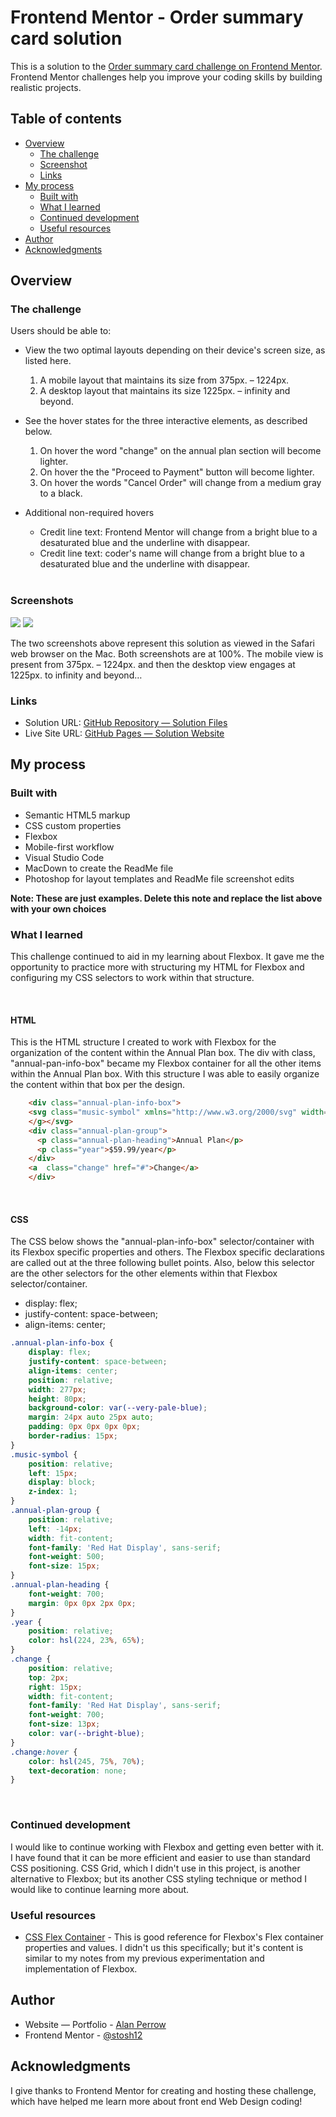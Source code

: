 # Frontend Mentor - Order summary card solution

This is a solution to the [Order summary card challenge on Frontend Mentor](https://www.frontendmentor.io/challenges/order-summary-component-QlPmajDUj). Frontend Mentor challenges help you improve your coding skills by building realistic projects. 

## Table of contents

- [Overview](#overview)
  - [The challenge](#the-challenge)
  - [Screenshot](#screenshot)
  - [Links](#links)
- [My process](#my-process)
  - [Built with](#built-with)
  - [What I learned](#what-i-learned)
  - [Continued development](#continued-development)
  - [Useful resources](#useful-resources)
- [Author](#author)
- [Acknowledgments](#acknowledgments)

## Overview

### The challenge

Users should be able to:

- View the two optimal layouts depending on their device's screen size, as listed here.
  1. A mobile layout that maintains its size from 375px. – 1224px.
  2. A desktop layout that maintains its size 1225px. – infinity and beyond.
- See the hover states for the three interactive elements, as described below.
  1. On hover the word "change" on the annual plan section will become lighter.
  2. On hover the the "Proceed to Payment" button will become lighter.
  3. On hover the words "Cancel Order" will change from a medium gray to a black.
- Additional non-required hovers
  - Credit line text: Frontend Mentor will change from a bright blue to a desaturated blue and the underline with disappear.
  - Credit line text: coder's name will change from a bright blue to a desaturated blue and the underline with disappear.

  <br>


### Screenshots

![](images/readme-images/order-summary-component-mobile-01-01.jpg)
![](images/readme-images/order-summary-component-desktop-01-01.jpg)

The two screenshots above represent this solution as viewed in the Safari web browser on the Mac. Both screenshots are at 100%. The mobile view is present from 375px. – 1224px. and then the desktop view engages at 1225px. to infinity and beyond…

### Links

- Solution URL: [GitHub Repository — Solution Files](https://github.com/Stosh12/order-summary-component.git)
- Live Site URL: [GitHub Pages — Solution Website](https://stosh12.github.io/order-summary-component/)

## My process

### Built with

- Semantic HTML5 markup
- CSS custom properties
- Flexbox
- Mobile-first workflow
- Visual Studio Code
- MacDown to create the ReadMe file
- Photoshop for layout templates and ReadMe file screenshot edits

**Note: These are just examples. Delete this note and replace the list above with your own choices**

### What I learned

This challenge continued to aid in my learning about Flexbox. It gave me the opportunity to practice more with structuring my HTML for Flexbox and configuring my CSS selectors to work within that structure.

<br>

#### HTML

This is the HTML structure I created to work with Flexbox for the organization of the content within the Annual Plan box. The div with class, "annual-pan-info-box" became my Flexbox container for all the other items within the Annual Plan box. With this structure I was able to easily organize the content within that box per the design.

```html
    <div class="annual-plan-info-box">
    <svg class="music-symbol" xmlns="http://www.w3.org/2000/svg" width="48" height="48"><g fill="none" fill-rule="evenodd"><circle cx="24" cy="24" r="24" fill="#DFE6FB"/><path fill="#717FA6" fill-rule="nonzero" d="M32.574 15.198a.81.81 0 00-.646-.19L20.581 16.63a.81.81 0 00-.696.803V26.934a3.232 3.232 0 00-1.632-.44A3.257 3.257 0 0015 29.747 3.257 3.257 0 0018.253 33a3.257 3.257 0 003.253-3.253v-8.37l9.726-1.39v5.327a3.232 3.232 0 00-1.631-.441 3.257 3.257 0 00-3.254 3.253 3.257 3.257 0 003.254 3.253 3.257 3.257 0 003.253-3.253V15.81a.81.81 0 00-.28-.613z"/>
    </g></svg>
    <div class="annual-plan-group">
      <p class="annual-plan-heading">Annual Plan</p>
      <p class="year">$59.99/year</p>
    </div>
    <a  class="change" href="#">Change</a>
    </div>
```
<br>

#### CSS

The CSS below shows the "annual-plan-info-box" selector/container with its Flexbox specific properties and others. The Flexbox specific declarations are called out at the three following bullet points. Also, below this selector are the other selectors for the other elements within that Flexbox selector/container.

* display: flex;
* justify-content: space-between;
* align-items: center;

```css
.annual-plan-info-box {
    display: flex;
    justify-content: space-between;
    align-items: center;
    position: relative;
    width: 277px;
    height: 80px;
    background-color: var(--very-pale-blue);
    margin: 24px auto 25px auto;
    padding: 0px 0px 0px 0px;
    border-radius: 15px;
}
.music-symbol {
    position: relative;
    left: 15px;
    display: block;
    z-index: 1;
}
.annual-plan-group {
    position: relative;
    left: -14px;
    width: fit-content;
    font-family: 'Red Hat Display', sans-serif;
    font-weight: 500;
    font-size: 15px;
}
.annual-plan-heading {
    font-weight: 700;
    margin: 0px 0px 2px 0px;
}
.year {
    position: relative;
    color: hsl(224, 23%, 65%);
}
.change {
    position: relative;
    top: 2px;
    right: 15px;
    width: fit-content;
    font-family: 'Red Hat Display', sans-serif;
    font-weight: 700;
    font-size: 13px;
    color: var(--bright-blue);
}
.change:hover {
    color: hsl(245, 75%, 70%);
    text-decoration: none;
}
```
<br>

### Continued development

I would like to continue working with Flexbox and getting even better with it. I have found that it can be more efficient and easier to use than standard CSS positioning. CSS Grid, which I didn't use in this project, is another alternative to Flexbox; but its another CSS styling technique or method I would like to continue learning more about.

### Useful resources

- [CSS Flex Container](https://www.w3schools.com/css/css3_flexbox_container.asp) - This is good reference for Flexbox's Flex container properties and values. I didn't us this specifically; but it's content is similar to my notes from my previous experimentation and implementation of Flexbox.

## Author

- Website — Portfolio - [Alan Perrow](https://apmail127.myportfolio.com)
- Frontend Mentor - [@stosh12](https://www.frontendmentor.io/profile/stosh12)


## Acknowledgments

I give thanks to Frontend Mentor for creating and hosting these challenge, which have helped me learn more about front end Web Design coding!

